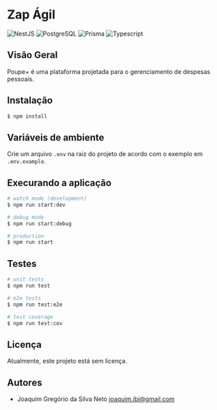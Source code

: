 # Zap Ágil

![NestJS](https://img.shields.io/badge/NestJs-%23E0234E.svg?style=flat&logo=nestjs&logoColor=white)
![PostgreSQL](https://img.shields.io/badge/PostgreSQL-%233A618B.svg?style=flat&logo=postgresql&logoColor=white)
![Prisma](https://img.shields.io/badge/Prisma-%2314324A.svg?style=flat&logo=prisma&logoColor=white)
![Typescript](https://img.shields.io/badge/Typescript-%234166CA.svg?style=flat&logo=mongodb&logoColor=white)

## Visão Geral

Poupe+ é uma plataforma projetada para o gerenciamento de despesas pessoais.

## Instalação

```bash
$ npm install
```

## Variáveis de ambiente

Crie um arquivo `.env` na raiz do projeto de acordo com o exemplo em `.env.example`.

## Execurando a aplicação

```bash
# watch mode (development)
$ npm run start:dev

# debug mode
$ npm run start:debug

# production
$ npm run start
```

## Testes

```bash
# unit tests
$ npm run test

# e2e tests
$ npm run test:e2e

# test coverage
$ npm run test:cov
```

## Licença

Atualmente, este projeto está sem licença.

## Autores

- Joaquim Gregório da Silva Neto <joaquim.ibi@gmail.com>

